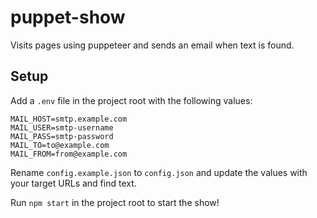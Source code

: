 # puppet-show

Visits pages using puppeteer and sends an email when text is found.

## Setup

Add a `.env` file in the project root with the following values:

```
MAIL_HOST=smtp.example.com
MAIL_USER=smtp-username
MAIL_PASS=smtp-password
MAIL_TO=to@example.com
MAIL_FROM=from@example.com
```

Rename `config.example.json` to `config.json` and update the values with your target URLs and find text.

Run `npm start` in the project root to start the show!
